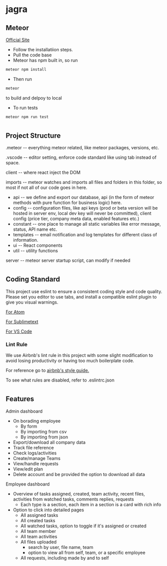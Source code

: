 # jagra
## Meteor ##
[Official Site](https://www.meteor.com/)

 - Follow the installatiion steps.
 - Pull the code base
 - Meteor has npm built in, so run
 ```bash
 meteor npm install
 ```
 - Then run
 ```bash
 meteor
 ```
 to build and delpoy to local
  - To run tests
 ```bash
 meteor npm run test
 ```
 #
 ## Project Structure
 .meteor -- everything meteor related, like meteor packages, versions, etc.
 
 .vscode -- editor setting, enforce code standard like using tab instead of space.

 client -- where react inject the DOM

 imports -- meteor watches and imports all files and folders in this folder, so most if not all of our code goes in here.
	
- api -- we define and export our database, api (in the form of meteor methods with pure function for business logic) here.
- config -- configuration files, like api keys (prod or beta version will be hosted in server env, local dev key will never be committed), client config (price tier, company meta data, enabled features etc.)
- constant -- one place to manage all static variables like error message, status, API name etc.
- templates -- email notification and log templates for different class of information.
- ui -- React components
- util -- utility functions

 server -- meteor server startup script, can modify if needed
 #
 ## Coding Standard ##
 This project use eslint to ensure a consistent coding style and code quality.
 Please set you editor to use tabs, and install a compatible eslint plugin to give you visual warnings.

 [For Atom](https://atom.io/packages/linter-eslint)

 [For Sublimetext](https://packagecontrol.io/packages/ESLint)
 
 [For VS Code](https://marketplace.visualstudio.com/items?itemName=dbaeumer.vscode-eslint)

 ### Lint Rule
 We use Airbnb's lint rule in this project with some slight modification to avoid losing productivity or having too much boilerplate code.
 
 For reference go to [airbnb's style guide.](https://github.com/airbnb/javascript)

 To see what rules are disabled, refer to .eslintrc.json

#

## Features

Admin dashboard
 - On borading employee
	- By form
	- By importing from csv
	- By importing from json
 - Export/download all company data
 - Track file reference
 - Check logs/activities
 - Create/manage Teams
 - View/handle requests
 - View/edit plan
 - Delete account and be provided the option to download all data

Employee dashboard
 - Overview of tasks assigned, created, team activity, recent files, activities from watched tasks, comments replies, requests
	- Each type is a section, each item in a section is a card with rich info
 - Option to click into detailed pages
	- All assigned tasks
	- All created tasks
	- All watched tasks, option to toggle if it's assigned or created
	- All team member
	- All team activities
	- All files uploaded
		- search by user, file name, team
		- option to view all from self, team, or a specific employee
	- All requests, including made by and to self




